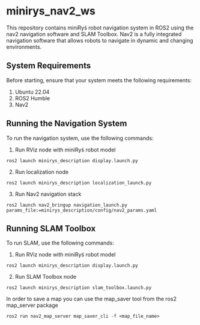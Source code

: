 # minirys_nav2_ws

This repository contains miniRyś robot navigation system in ROS2 using the nav2 navigation software and SLAM Toolbox. Nav2 is a fully integrated navigation software that allows robots to navigate in dynamic and changing environments. 

## System Requirements
Before starting, ensure that your system meets the following requirements:
1. Ubuntu 22.04
2. ROS2 Humble
3. Nav2 

## Running the Navigation System
To run the navigation system, use the following commands:
1. Run RViz node with miniRyś robot model
```
ros2 launch minirys_description display.launch.py
```
2. Run localization node
```
ros2 launch minirys_description localization_launch.py
```
3. Run Nav2 navigation stack
```
ros2 launch nav2_bringup navigation_launch.py params_file:=minirys_description/config/nav2_params.yaml
```

## Running SLAM Toolbox
To run SLAM, use the following commands:
1. Run RViz node with miniRyś robot model
```
ros2 launch minirys_description display.launch.py
```
2. Run SLAM Toolbox node
```
ros2 launch minirys_description slam_toolbox.launch.py
```
In order to save a map you can use the map_saver tool from the ros2 map_server package
```
ros2 run nav2_map_server map_saver_cli -f <map_file_name>
```
